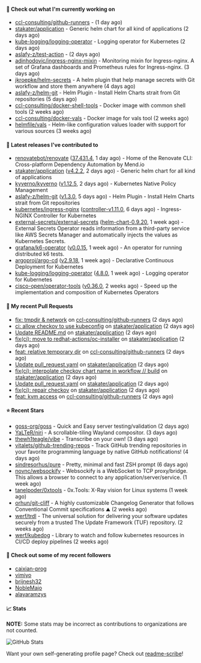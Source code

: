 #### 👷 Check out what I'm currently working on

- [ccl-consulting/github-runners](https://github.com/ccl-consulting/github-runners) -  (1 day ago)
- [stakater/application](https://github.com/stakater/application) - Generic helm chart for all kind of applications (2 days ago)
- [kube-logging/logging-operator](https://github.com/kube-logging/logging-operator) - Logging operator for Kubernetes (2 days ago)
- [aslafy-z/test-action](https://github.com/aslafy-z/test-action) -  (2 days ago)
- [adinhodovic/ingress-nginx-mixin](https://github.com/adinhodovic/ingress-nginx-mixin) - Monitoring mixin for Ingress-nginx. A set of Grafana dashboards and Prometheus rules for Ingress-nginx. (3 days ago)
- [jkroepke/helm-secrets](https://github.com/jkroepke/helm-secrets) - A helm plugin that help manage secrets with Git workflow and store them anywhere (4 days ago)
- [aslafy-z/helm-git](https://github.com/aslafy-z/helm-git) - Helm Plugin - Install Helm Charts strait from Git repositories (5 days ago)
- [ccl-consulting/docker-shell-tools](https://github.com/ccl-consulting/docker-shell-tools) - Docker image with common shell tools (2 weeks ago)
- [ccl-consulting/docker-vals](https://github.com/ccl-consulting/docker-vals) - Docker image for vals tool (2 weeks ago)
- [helmfile/vals](https://github.com/helmfile/vals) - Helm-like configuration values loader with support for various sources (3 weeks ago)

#### 🔭 Latest releases I've contributed to

- [renovatebot/renovate](https://github.com/renovatebot/renovate) ([37.431.4](https://github.com/renovatebot/renovate/releases/tag/37.431.4), 1 day ago) - Home of the Renovate CLI: Cross-platform Dependency Automation by Mend.io
- [stakater/application](https://github.com/stakater/application) ([v4.2.2](https://github.com/stakater/application/releases/tag/v4.2.2), 2 days ago) - Generic helm chart for all kind of applications
- [kyverno/kyverno](https://github.com/kyverno/kyverno) ([v1.12.5](https://github.com/kyverno/kyverno/releases/tag/v1.12.5), 2 days ago) - Kubernetes Native Policy Management
- [aslafy-z/helm-git](https://github.com/aslafy-z/helm-git) ([v1.3.0](https://github.com/aslafy-z/helm-git/releases/tag/v1.3.0), 5 days ago) - Helm Plugin - Install Helm Charts strait from Git repositories
- [kubernetes/ingress-nginx](https://github.com/kubernetes/ingress-nginx) ([controller-v1.11.0](https://github.com/kubernetes/ingress-nginx/releases/tag/controller-v1.11.0), 6 days ago) - Ingress-NGINX Controller for Kubernetes
- [external-secrets/external-secrets](https://github.com/external-secrets/external-secrets) ([helm-chart-0.9.20](https://github.com/external-secrets/external-secrets/releases/tag/helm-chart-0.9.20), 1 week ago) - External Secrets Operator reads information from a third-party service like AWS Secrets Manager and automatically injects the values as Kubernetes Secrets.
- [grafana/k6-operator](https://github.com/grafana/k6-operator) ([v0.0.15](https://github.com/grafana/k6-operator/releases/tag/v0.0.15), 1 week ago) - An operator for running distributed k6 tests.
- [argoproj/argo-cd](https://github.com/argoproj/argo-cd) ([v2.9.18](https://github.com/argoproj/argo-cd/releases/tag/v2.9.18), 1 week ago) - Declarative Continuous Deployment for Kubernetes
- [kube-logging/logging-operator](https://github.com/kube-logging/logging-operator) ([4.8.0](https://github.com/kube-logging/logging-operator/releases/tag/4.8.0), 1 week ago) - Logging operator for Kubernetes
- [cisco-open/operator-tools](https://github.com/cisco-open/operator-tools) ([v0.36.0](https://github.com/cisco-open/operator-tools/releases/tag/v0.36.0), 2 weeks ago) - Speed up the implementation and composition of Kubernetes Operators

#### 🔨 My recent Pull Requests

- [fix: tmpdir &amp; network](https://github.com/ccl-consulting/github-runners/pull/5) on [ccl-consulting/github-runners](https://github.com/ccl-consulting/github-runners) (2 days ago)
- [ci: allow checkov to use kubeconfig](https://github.com/stakater/application/pull/334) on [stakater/application](https://github.com/stakater/application) (2 days ago)
- [Update README.md](https://github.com/stakater/application/pull/333) on [stakater/application](https://github.com/stakater/application) (2 days ago)
- [fix(ci): move to redhat-actions/oc-installer](https://github.com/stakater/application/pull/331) on [stakater/application](https://github.com/stakater/application) (2 days ago)
- [feat: relative temporary dir](https://github.com/ccl-consulting/github-runners/pull/4) on [ccl-consulting/github-runners](https://github.com/ccl-consulting/github-runners) (2 days ago)
- [Update pull_request.yaml](https://github.com/stakater/application/pull/328) on [stakater/application](https://github.com/stakater/application) (2 days ago)
- [fix(ci): interpolate checkov chart name in workflow // build](https://github.com/stakater/application/pull/327) on [stakater/application](https://github.com/stakater/application) (2 days ago)
- [Update pull_request.yaml](https://github.com/stakater/application/pull/326) on [stakater/application](https://github.com/stakater/application) (2 days ago)
- [fix(ci): repair checkov](https://github.com/stakater/application/pull/325) on [stakater/application](https://github.com/stakater/application) (2 days ago)
- [feat: kvm access](https://github.com/ccl-consulting/github-runners/pull/3) on [ccl-consulting/github-runners](https://github.com/ccl-consulting/github-runners) (2 days ago)

#### ⭐ Recent Stars

- [goss-org/goss](https://github.com/goss-org/goss) - Quick and Easy server testing/validation (2 days ago)
- [YaLTeR/niri](https://github.com/YaLTeR/niri) - A scrollable-tiling Wayland compositor. (3 days ago)
- [thewh1teagle/vibe](https://github.com/thewh1teagle/vibe) - Transcribe on your own! (3 days ago)
- [vitalets/github-trending-repos](https://github.com/vitalets/github-trending-repos) - Track GitHub trending repositories in your favorite programming language by native GitHub notifications! (4 days ago)
- [sindresorhus/pure](https://github.com/sindresorhus/pure) - Pretty, minimal and fast ZSH prompt (6 days ago)
- [novnc/websockify](https://github.com/novnc/websockify) - Websockify is a WebSocket to TCP proxy/bridge. This allows a browser to connect  to any application/server/service. (1 week ago)
- [tanelpoder/0xtools](https://github.com/tanelpoder/0xtools) - 0x.Tools: X-Ray vision for Linux systems (1 week ago)
- [orhun/git-cliff](https://github.com/orhun/git-cliff) - A highly customizable Changelog Generator that follows Conventional Commit specifications ⛰️  (2 weeks ago)
- [werf/trdl](https://github.com/werf/trdl) - The universal solution for delivering your software updates securely from a trusted The Update Framework (TUF) repository. (2 weeks ago)
- [werf/kubedog](https://github.com/werf/kubedog) - Library to watch and follow kubernetes resources in CI/CD deploy pipelines (2 weeks ago)

#### 👯 Check out some of my recent followers

- [caixian-prog](https://github.com/caixian-prog)
- [vimiyo](https://github.com/vimiyo)
- [brijnesh32](https://github.com/brijnesh32)
- [NobleMajo](https://github.com/NobleMajo)
- [alayaramzys](https://github.com/alayaramzys)

#### 📈 Stats

**NOTE:** Some stats may be incorrect as contributions to organizations
are not counted.

![GitHub Stats](https://github-readme-stats.vercel.app/api?username=aslafy-z&count_private=false&theme=tokyonight&show_icons=true)

Want your own self-generating profile page? Check out [readme-scribe](https://github.com/muesli/readme-scribe)!
